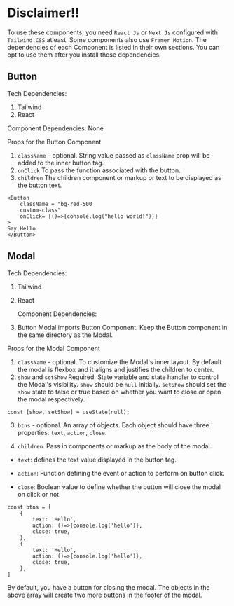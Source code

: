 # Disclaimer!!

To use these components, you need `React Js` or `Next Js` configured with `Tailwind CSS` atleast. Some components also use `Framer Motion`. The dependencies of each Component is listed in their own sections. You can opt to use them after you install those dependencies.

## Button

Tech Dependencies:

1. Tailwind
2. React

Component Dependencies: None

Props for the Button Component

1. `className` - optional.
   String value passed as `className` prop will be added to the inner button tag.
2. `onClick`
   To pass the function associated with the button.
3. `children`
   The children component or markup or text to be displayed as the button text.

```
<Button
    className = "bg-red-500
    custom-class"
    onClick= {()=>{console.log("hello world!")}}
>
Say Hello
</Button>
```

## Modal

Tech Dependencies:

1. Tailwind
2. React

   Component Dependencies:

3. Button
   Modal imports Button Component. Keep the Button component in the same directory as the Modal.

Props for the Modal Component

1. `className` - optional.
   To customize the Modal's inner layout. By default the modal is flexbox and it aligns and justifies the children to center.
2. `show` and `setShow` Required.
   State variable and state handler to control the Modal's visibility.
   `show` should be `null` initially. `setShow` should set the `show` state to false or true based on whether you want to close or open the modal respectively.

```
const [show, setShow] = useState(null);
```

3. `btns` - optional.
   An array of objects. Each object should have three properties: `text`, `action`, `close`.

4. `children`.
   Pass in components or markup as the body of the modal.

- `text`: defines the text value displayed in the button tag.
- `action`: Function defining the event or action to perform on button click.

- `close`: Boolean value to define whether the button will close the modal on click or not.

```
const btns = [
    {
        text: 'Hello',
        action: ()=>{console.log('hello')},
        close: true,
    },
    {
        text: 'Hello',
        action: ()=>{console.log('hello')},
        close: true,
    },
]
```

By default, you have a button for closing the modal. The objects in the above array will create two more buttons in the footer of the modal.
